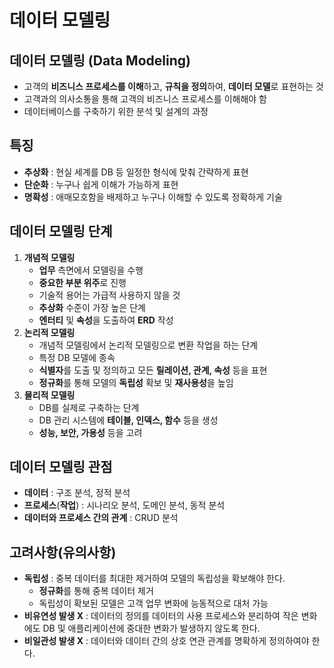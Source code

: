# 데이터 모델링

## 데이터 모델링 (Data Modeling)

- 고객의 **비즈니스 프로세스를 이해**하고, **규칙을 정의**하여, **데이터 모델**로 표현하는 것
- 고객과의 의사소통을 통해 고객의 비즈니스 프로세스를 이해해야 함
- 데이터베이스를 구축하기 위한 분석 및 설계의 과정

## 특징

- **추상화** : 현실 세계를 DB 등 일정한 형식에 맞춰 간략하게 표현
- **단순화** : 누구나 쉽게 이해가 가능하게 표현
- **명확성** : 애매모호함을 배제하고 누구나 이해할 수 있도록 정확하게 기술

## 데이터 모델링 단계

1. **개념적 모델링**
    - **업무** 측면에서 모델링을 수행
    - **중요한 부분 위주**로 진행
    - 기술적 용어는 가급적 사용하지 않을 것
    - **추상화** 수준이 가장 높은 단계
    - **엔터티** 및 **속성**을 도출하여 **ERD** 작성
2. **논리적 모델링**
    - 개념적 모델링에서 논리적 모델링으로 변환 작업을 하는 단계
    - 특정 DB 모델에 종속
    - **식별자**를 도출 및 정의하고 모든 **릴레이션, 관계, 속성** 등을 표현
    - **정규화**를 통해 모델의 **독립성** 확보 및 **재사용성**을 높임
3. **물리적 모델링**
    - DB를 실제로 구축하는 단계
    - DB 관리 시스템에 **테이블, 인덱스, 함수** 등을 생성
    - **성능, 보안, 가용성** 등을 고려

## 데이터 모델링 관점

- **데이터** : 구조 분석, 정적 분석
- **프로세스**(**작업**) : 시나리오 분석, 도메인 분석, 동적 분석
- **데이터와 프로세스 간의 관계** : CRUD 분석

## 고려사항(유의사항)

- **독립성** : 중복 데이터를 최대한 제거하여 모델의 독립성을 확보해야 한다.
    - **정규화**를 통해 중복 데이터 제거
    - 독립성이 확보된 모델은 고객 업무 변화에 능동적으로 대처 가능
- **비유연성 발생 X** : 데이터의 정의를 데이터의 사용 프로세스와 분리하여 작은 변화에도 DB 및 애플리케이션에 중대한 변화가 발생하지 않도록 한다.
- **비일관성 발생 X** : 데이터와 데이터 간의 상호 연관 관계를 명확하게 정의하여야 한다.